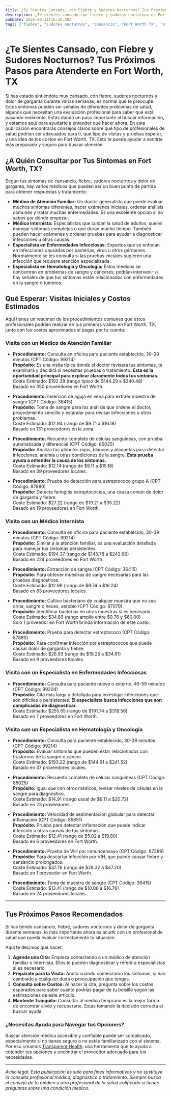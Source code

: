 ```yaml
---
title: ¿Te Sientes Cansado, con Fiebre y Sudores Nocturnos? Tus Próximos Pasos para Atenderte en Fort Worth, TX  
description: ¿Te sientes cansado con fiebre y sudores nocturnos en Fort Worth? Aprende a quién consultar, qué esperar y los costos estimados para obtener la atención que necesitas.  
pubDate: 2025-06-11T16:18:39Z  
tags: ["fiebre", "sudores nocturnos", "cansancio", "Fort Worth TX", "atención médica", "pasos para atención", "costos de visita médica"]  
---
```


# ¿Te Sientes Cansado, con Fiebre y Sudores Nocturnos? Tus Próximos Pasos para Atenderte en Fort Worth, TX

Si has estado sintiéndote muy cansado, con fiebre, sudores nocturnos y dolor de garganta durante varias semanas, es normal que te preocupe. Estos síntomas pueden ser señales de diferentes problemas de salud, algunos que necesitan una evaluación profesional para saber qué está pasando realmente. Estás dando un paso importante al buscar información, y estamos aquí para ayudarte a entender qué hacer ahora. En esta publicación encontrarás consejos claros sobre qué tipo de profesionales de salud podrían ser adecuados para ti, qué tipo de visitas y pruebas esperar, y una idea de los costos en Fort Worth, TX. Esto te puede ayudar a sentirte más preparado y seguro para buscar atención.

## ¿A Quién Consultar por Tus Síntomas en Fort Worth, TX?

Según tus síntomas de cansancio, fiebre, sudores nocturnos y dolor de garganta, hay varios médicos que pueden ser un buen punto de partida para obtener respuestas y tratamiento:

- **Médico de Atención Familiar:** Un doctor generalista que puede evaluar muchos síntomas diferentes, hacer exámenes iniciales, ordenar análisis comunes y tratar muchas enfermedades. Es una excelente opción si no sabes por dónde empezar.
- **Médico Internista:** Especialistas que cuidan la salud de adultos, suelen manejar síntomas complejos o que duran mucho tiempo. También pueden hacer exámenes y ordenar pruebas para ayudar a diagnosticar infecciones u otras causas.
- **Especialista en Enfermedades Infecciosas:** Expertos que se enfocan en infecciones causadas por bacterias, virus u otros gérmenes. Normalmente se les consulta si las pruebas iniciales sugieren una infección que requiere atención especializada.
- **Especialista en Hematología y Oncología:** Estos médicos se concentran en problemas de sangre y cánceres; podrían intervenir si hay señales de que tus síntomas están relacionados con enfermedades en la sangre o tumores.

## Qué Esperar: Visitas Iniciales y Costos Estimados

Aquí tienes un resumen de los procedimientos comunes que estos profesionales podrían realizar en tus primeras visitas en Fort Worth, TX, junto con los costos aproximados si pagas por tu cuenta:

### Visita con un Médico de Atención Familiar

- **Procedimiento:** Consulta en oficina para paciente establecido, 30-39 minutos (CPT Código: 99214)  
  **Propósito:** Es una visita típica donde el doctor revisará tus síntomas, te examinará y decidirá si necesitas pruebas o tratamiento. **Esta es la oportunidad principal para explicar claramente todos tus síntomas.**  
  Coste Estimado: $192.38 (rango típico de $144.29 a $240.48)  
  Basado en 350 proveedores en Fort Worth.

- **Procedimiento:** Inserción de aguja en vena para extraer muestra de sangre (CPT Código: 36415)  
  **Propósito:** Toma de sangre para los análisis que ordene el doctor, procedimiento sencillo y estándar para revisar infecciones u otros problemas.  
  Coste Estimado: $12.94 (rango de $9.71 a $16.18)  
  Basado en 131 proveedores en la zona.

- **Procedimiento:** Recuento completo de células sanguíneas, con prueba automatizada y diferencial (CPT Código: 85025)  
  **Propósito:** Analiza tus glóbulos rojos, blancos y plaquetas para detectar infecciones, anemia u otras condiciones de la sangre. **Esta prueba ayuda a entender la causa de los síntomas.**  
  Coste Estimado: $12.14 (rango de $9.11 a $15.18)  
  Basado en 39 proveedores locales.

- **Procedimiento:** Prueba de detección para estreptococo grupo A (CPT Código: 87880)  
  **Propósito:** Detecta faringitis estreptocócica, una causa común de dolor de garganta y fiebre.  
  Coste Estimado: $27.22 (rango de $19.21 a $35.22)  
  Basado en 19 proveedores en Fort Worth.

### Visita con un Médico Internista

- **Procedimiento:** Consulta en oficina para paciente establecido, 30-39 minutos (CPT Código: 99214)  
  **Propósito:** Similar a la atención familiar, es una evaluación detallada para manejar tus síntomas persistentes.  
  Coste Estimado: $194.37 (rango de $145.78 a $242.96)  
  Basado en 224 proveedores en Fort Worth.

- **Procedimiento:** Extracción de sangre (CPT Código: 36415)  
  **Propósito:** Para obtener muestras de sangre necesarias para las pruebas diagnósticas.  
  Coste Estimado: $12.99 (rango de $9.74 a $16.24)  
  Basado en 83 proveedores locales.

- **Procedimiento:** Cultivo bacteriano de cualquier muestra que no sea orina, sangre o heces, aerobio (CPT Código: 87070)  
  **Propósito:** Identificar bacterias en otras muestras si es necesario.  
  Coste Estimado: $34.89 (rango amplio entre $9.78 y $60.00)  
  Solo 1 proveedor en Fort Worth brinda información de este costo.

- **Procedimiento:** Prueba para detectar estreptococo (CPT Código: 87880)  
  **Propósito:** Para confirmar infección por estreptococos que puede causar dolor de garganta y fiebre.  
  Coste Estimado: $26.93 (rango de $19.25 a $34.61)  
  Basado en 9 proveedores locales.

### Visita con un Especialista en Enfermedades Infecciosas

- **Procedimiento:** Consulta para paciente nuevo o externo, 45-59 minutos (CPT Código: 99204)  
  **Propósito:** Cita más larga y detallada para investigar infecciones que son difíciles o persistentes. **El especialista busca infecciones que son complicadas de diagnosticar.**  
  Coste Estimado: $255.65 (rango de $191.74 a $319.56)  
  Basado en 7 proveedores en Fort Worth.

### Visita con un Especialista en Hematología y Oncología

- **Procedimiento:** Consulta para paciente establecido, 30-39 minutos (CPT Código: 99214)  
  **Propósito:** Evaluar síntomas que pueden estar relacionados con trastornos de la sangre o cáncer.  
  Coste Estimado: $193.22 (rango de $144.91 a $241.52)  
  Basado en 37 proveedores locales.

- **Procedimiento:** Recuento completo de células sanguíneas (CPT Código: 85025)  
  **Propósito:** Igual que con otros médicos, revisar niveles de células en la sangre para diagnóstico.  
  Coste Estimado: $14.91 (rango usual de $9.11 a $20.72)  
  Basado en 23 proveedores.

- **Procedimiento:** Velocidad de sedimentación globular para detectar inflamación (CPT Código: 85651)  
  **Propósito:** Prueba para detectar inflamación que puede indicar infección u otras causas de tus síntomas.  
  Coste Estimado: $12.41 (rango de $5.02 a $19.80)  
  Basado en 6 proveedores en Fort Worth.

- **Procedimiento:** Prueba de VIH por inmunoensayo (CPT Código: 87389)  
  **Propósito:** Para descartar infección por VIH, que puede causar fiebre y cansancio prolongados.  
  Coste Estimado: $37.76 (rango de $28.32 a $47.20)  
  Basado en 1 proveedor en Fort Worth.

- **Procedimiento:** Toma de muestra de sangre (CPT Código: 36415)  
  Coste Estimado: $13.41 (rango de $10.06 a $16.76)  
  Basado en 24 proveedores locales.

---

## Tus Próximos Pasos Recomendados

Si has tenido cansancio, fiebre, sudores nocturnos y dolor de garganta durante semanas, lo más importante ahora es acudir con un profesional de salud que pueda evaluar correctamente tu situación.

Aquí te decimos qué hacer:

1. **Agenda una Cita:** Empieza contactando a un médico de atención familiar o internista. Ellos te pueden diagnosticar y referir a especialistas si es necesario.
2. **Prepárate para la Visita:** Anota cuándo comenzaron los síntomas, si han cambiado y cualquier duda o preocupación que tengas.
3. **Consulta sobre Costos:** Al hacer la cita, pregunta sobre los costos esperados para saber cuánto podrías pagar de tu bolsillo según las estimaciones de este artículo.
4. **Mantente Tranquilo:** Consultar al médico temprano es la mejor forma de encontrar alivio y recuperarte. Estás tomando la decisión correcta al buscar ayuda.

### ¿Necesitas Ayuda para Navegar tus Opciones?

Buscar atención médica accesible y confiable puede ser complicado, especialmente si no tienes seguro o no estás familiarizado con el sistema. Por eso creamos [Transparent Health](https://transparenthealth.ai): una herramienta que te ayuda a entender tus opciones y encontrar el proveedor adecuado para tus necesidades.

---

*Aviso legal: Esta publicación es solo para fines informativos y no sustituye la consulta profesional médica, diagnóstico o tratamiento. Siempre busca el consejo de tu médico u otro profesional de la salud calificado si tienes preguntas sobre una condición médica.*